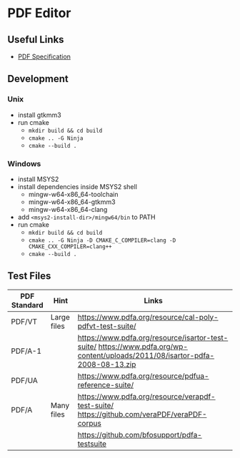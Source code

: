 # PDF Editor

## Useful Links

- [PDF Specification](https://www.adobe.com/content/dam/acom/en/devnet/pdf/pdf_reference_archive/pdf_reference_1-7.pdf)

## Development

### Unix

- install gtkmm3
- run cmake
  - `mkdir build && cd build`
  - `cmake .. -G Ninja`
  - `cmake --build .`

### Windows

- install MSYS2
- install dependencies inside MSYS2 shell
  - mingw-w64-x86_64-toolchain
  - mingw-w64-x86_64-gtkmm3
  - mingw-w64-x86_64-clang
- add `<msys2-install-dir>/mingw64/bin` to PATH
- run cmake
  - `mkdir build && cd build`
  - `cmake .. -G Ninja -D CMAKE_C_COMPILER=clang -D CMAKE_CXX_COMPILER=clang++`
  - `cmake --build .`

## Test Files

| PDF Standard | Hint        | Links                                                                                                                              |
| ------------ | ----------- | ---------------------------------------------------------------------------------------------------------------------------------- |
| PDF/VT       | Large files | https://www.pdfa.org/resource/cal-poly-pdfvt-test-suite/                                                                           |
| PDF/A-1      |             | https://www.pdfa.org/resource/isartor-test-suite/ https://www.pdfa.org/wp-content/uploads/2011/08/isartor-pdfa-2008-08-13.zip      |
| PDF/UA       |             | https://www.pdfa.org/resource/pdfua-reference-suite/                                                                               |
| PDF/A        | Many files  | https://www.pdfa.org/resource/verapdf-test-suite/ https://github.com/veraPDF/veraPDF-corpus                                        |
|              |             | https://github.com/bfosupport/pdfa-testsuite                                                                                       |
